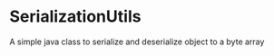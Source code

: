 SerializationUtils
==================

A simple java class to serialize and deserialize object to a byte array

